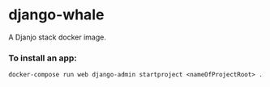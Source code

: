 # django-whale
A Djanjo stack docker image. 

### To install an app: 
`docker-compose run web django-admin startproject <nameOfProjectRoot> .`